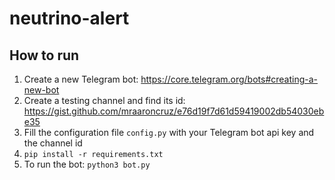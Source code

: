 # neutrino-alert

## How to run

1. Create a new Telegram bot: https://core.telegram.org/bots#creating-a-new-bot
2. Create a testing channel and find its id: https://gist.github.com/mraaroncruz/e76d19f7d61d59419002db54030ebe35
3. Fill the configuration file ```config.py``` with your Telegram bot api key and the channel id
4. ```pip install -r requirements.txt```
5. To run the bot: ```python3 bot.py```
